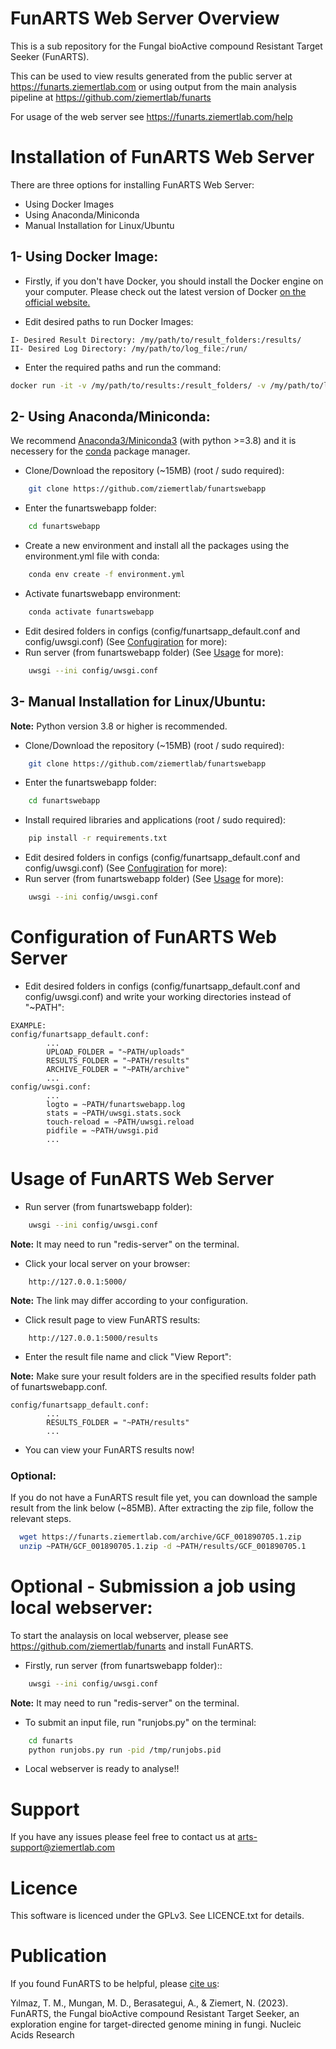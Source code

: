 # FunARTS Web Server Overview

This is a sub repository for the Fungal bioActive compound Resistant Target Seeker (FunARTS).

This can be used to view results generated from the public server at https://funarts.ziemertlab.com
or using output from the main analysis pipeline at https://github.com/ziemertlab/funarts

For usage of the web server see https://funarts.ziemertlab.com/help


# Installation of FunARTS Web Server

There are three options for installing FunARTS Web Server:

- Using Docker Images 
- Using Anaconda/Miniconda
- Manual Installation for Linux/Ubuntu

## 1- Using Docker Image:

- Firstly, if you don't have Docker, you should install the Docker engine on your computer. Please check out the latest version of Docker 
[on the official website.](https://docs.docker.com/get-docker/)

- Edit desired paths to run Docker Images:
````
I- Desired Result Directory: /my/path/to/result_folders:/results/
II- Desired Log Directory: /my/path/to/log_file:/run/
````
- Enter the required paths and run the command:

````bash
docker run -it -v /my/path/to/results:/result_folders/ -v /my/path/to/log_file:/run/ -p 5000:5000 funartswebbapp:latest
````

## 2- Using Anaconda/Miniconda:
We recommend [Anaconda3/Miniconda3](https://docs.anaconda.com/free/anaconda/install/index.html) (with python >=3.8) and 
it is necessery for the [conda](https://docs.conda.io/en/latest/index.html) package manager.

- Clone/Download the repository (~15MB) (root / sudo required):
```bash
    git clone https://github.com/ziemertlab/funartswebapp
```
- Enter the funartswebapp folder:
```bash
    cd funartswebapp
```
- Create a new environment and install all the packages using the environment.yml file with conda:
```bash
    conda env create -f environment.yml
```
- Activate funartswebapp environment:
```bash
    conda activate funartswebapp
```
- Edit desired folders in configs (config/funartsapp_default.conf and config/uwsgi.conf)
  (See [Confugiration](https://github.com/ZiemertLab/FunARTSwebapp#configuration-of-funarts-web-server) for more):
- Run server (from funartswebapp folder)
  (See [Usage](https://github.com/ZiemertLab/FunARTSwebapp#usage-of-funarts-web-server) for more):
```bash
    uwsgi --ini config/uwsgi.conf
```


## 3- Manual Installation for Linux/Ubuntu:

**Note:** Python version 3.8 or higher is recommended.

- Clone/Download the repository (~15MB) (root / sudo required):
```bash
    git clone https://github.com/ziemertlab/funartswebapp
```
- Enter the funartswebapp folder:
```bash
    cd funartswebapp
```
- Install required libraries and applications (root / sudo required):
```bash
    pip install -r requirements.txt
```
- Edit desired folders in configs (config/funartsapp_default.conf and config/uwsgi.conf)
  (See [Confugiration](https://github.com/ZiemertLab/FunARTSwebapp#configuration-of-funarts-web-server) for more):
- Run server (from funartswebapp folder)
  (See [Usage](https://github.com/ZiemertLab/FunARTSwebapp#usage-of-funarts-web-server) for more):
```bash
    uwsgi --ini config/uwsgi.conf
```


# Configuration of FunARTS Web Server
- Edit desired folders in configs (config/funartsapp_default.conf and config/uwsgi.conf) and write your working directories instead of "~PATH":
````
EXAMPLE:
config/funartsapp_default.conf:
        ...
        UPLOAD_FOLDER = "~PATH/uploads"
        RESULTS_FOLDER = "~PATH/results"
        ARCHIVE_FOLDER = "~PATH/archive"
        ...
config/uwsgi.conf:
        ...
        logto = ~PATH/funartswebapp.log
        stats = ~PATH/uwsgi.stats.sock
        touch-reload = ~PATH/uwsgi.reload
        pidfile = ~PATH/uwsgi.pid
        ...
````

# Usage of FunARTS Web Server

- Run server (from funartswebapp folder):
```bash
    uwsgi --ini config/uwsgi.conf
```
**Note:** It may need to run "redis-server" on the terminal.

- Click your local server on your browser:

```
    http://127.0.0.1:5000/
```

**Note:** The link may differ according to your configuration.

- Click result page to view FunARTS results:
```
    http://127.0.0.1:5000/results
```
- Enter the result file name and click "View Report":

**Note:** Make sure your result folders are in the specified results folder path of funartswebapp.conf.
````
config/funartsapp_default.conf:
        ...
        RESULTS_FOLDER = "~PATH/results"
        ...
````
- You can view your FunARTS results now!

### Optional:
 If you do not have a FunARTS result file yet, you can download the sample result from the link below (~85MB). 
After extracting the zip file, follow the relevant steps.

````bash
  wget https://funarts.ziemertlab.com/archive/GCF_001890705.1.zip
  unzip ~PATH/GCF_001890705.1.zip -d ~PATH/results/GCF_001890705.1
````

# Optional - Submission a job using local webserver:
To start the analaysis on local webserver, please see https://github.com/ziemertlab/funarts and install FunARTS.

- Firstly, run server (from funartswebapp folder)::
```bash
    uwsgi --ini config/uwsgi.conf
```
**Note:** It may need to run "redis-server" on the terminal.

- To submit an input file, run "runjobs.py" on the terminal:
```bash
    cd funarts
    python runjobs.py run -pid /tmp/runjobs.pid
```
- Local webserver is ready to analyse!!



# Support
If you have any issues please feel free to contact us at arts-support@ziemertlab.com

# Licence
This software is licenced under the GPLv3. See LICENCE.txt for details.

# Publication
If you found FunARTS to be helpful, please [cite us](https://doi.org/10.1093/nar/gkad386):

Yılmaz, T. M., Mungan, M. D., Berasategui, A., & Ziemert, N. (2023). FunARTS, the Fungal bioActive compound Resistant Target Seeker, an exploration engine for target-directed genome mining in fungi. Nucleic Acids Research
